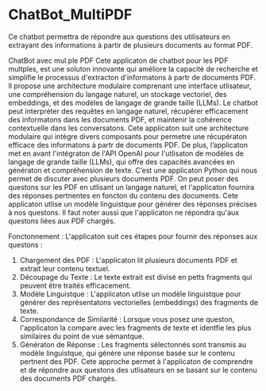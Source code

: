 # ChatBot_MultiPDF
Ce chatbot permettra de répondre aux questions des utilisateurs en extrayant des informations à partir de plusieurs documents au format PDF.

ChatBot avec mul.ple PDF
Cete applicaton de chatbot pour les PDF multples, est une soluton innovante qui améliore la capacité de recherche et simplifie le processus d'extracton d'informatons à partr de documents PDF. Il propose une architecture modulaire comprenant une interface utlisateur, une compréhension du langage naturel, un stockage vectoriel, des embeddings, et des modèles de langage de grande taille (LLMs). Le chatbot peut interpréter des requêtes en langage naturel, récupérer efficacement des informatons dans les documents PDF, et maintenir la cohérence contextuelle dans les conversatons.
Cete applicaton suit une architecture modulaire qui intègre divers composants pour permetre une récupératon efficace des informatons à partr de documents PDF.
De plus, l’applicaton met en avant l'intégraton de l'API OpenAI pour l'utlisaton de modèles de langage de grande taille (LLMs), qui offre des capacités avancées en génératon et compréhension de texte.
C’est une applicaton Python qui nous permet de discuter avec plusieurs documents PDF. On peut poser des questons sur les PDF en utlisant un langage naturel, et l'applicaton fournira des réponses pertnentes en foncton du contenu des documents. Cete applicaton utlise un modèle linguistque pour générer des réponses précises à nos questons. Il faut noter aussi que l'applicaton ne répondra qu'aux questons liées aux PDF chargés.
   
Fonctonnement :
 L'applicaton suit ces étapes pour fournir des réponses aux questons :
1. Chargement des PDF : L'applicaton lit plusieurs documents PDF et extrait leur contenu textuel.
2. Découpage du Texte : Le texte extrait est divisé en petts fragments qui peuvent être traités efficacement.
3. Modèle Linguistque : L'applicaton utlise un modèle linguistque pour générer des représentatons vectorielles (embeddings) des fragments de texte.
4. Correspondance de Similarité : Lorsque vous posez une queston, l'applicaton la compare avec les fragments de texte et identfie les plus similaires du point de vue sémantque.
5. Génératon de Réponse : Les fragments sélectonnés sont transmis au modèle linguistque, qui génère une réponse basée sur le contenu pertnent des PDF.
Cete approche permet à l'applicaton de comprendre et de répondre aux questons des utlisateurs en se basant sur le contenu des documents PDF chargés.
